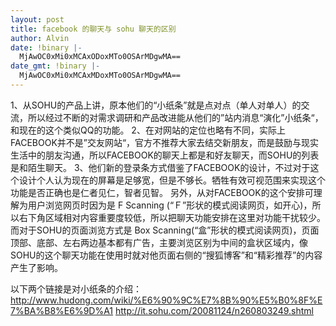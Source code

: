 ```yaml
---
layout: post
title: facebook 的聊天与 sohu 聊天的区别
author: Alvin
date: !binary |-
  MjAwOC0xMi0xMCAxODoxMTo0OSArMDgwMA==
date_gmt: !binary |-
  MjAwOC0xMi0xMCAxMDoxMTo0OSArMDgwMA==
---
```

1、从SOHU的产品上讲，原本他们的“小纸条”就是点对点（单人对单人）的交流，所以经过不断的对需求调研和产品改进能从他们的”站内消息“演化”小纸条“，和现在的这个类似QQ的功能。
2、在对网站的定位也略有不同，实际上FACEBOOK并不是”交友网站“，官方不推荐大家去结交新朋友，而是鼓励与现实生活中的朋友沟通，所以FACEBOOK的聊天上都是和好友聊天，而SOHU的列表是和陌生聊天。
3、他们新的登录条方式借鉴了FACEBOOK的设计，不过对于这个设计个人认为现在的屏幕是足够宽，但是不够长。牺牲有效可视范围来实现这个功能是否正确也是仁者见仁，智者见智。
另外，从对FACEBOOK的这个安排可理解为用户浏览网页时因为是 F Scanning (“Ｆ”形状的模式阅读网页，如开心)，所以右下角区域相对内容重要度较低，所以把聊天功能安排在这里对功能干扰较少。
而对于SOHU的页面浏览方式是 Box Scanning(“盒”形状的模式阅读网页)，页面顶部、底部、左右两边基本都有广告，主要浏览区别为中间的盒状区域内，像SOHU的这个聊天功能在使用时就对他页面右侧的“搜狐博客”和“精彩推荐”的内容产生了影响。

以下两个链接是对小纸条的介绍：
http://www.hudong.com/wiki/%E6%90%9C%E7%8B%90%E5%B0%8F%E7%BA%B8%E6%9D%A1
http://it.sohu.com/20081124/n260803249.shtml

